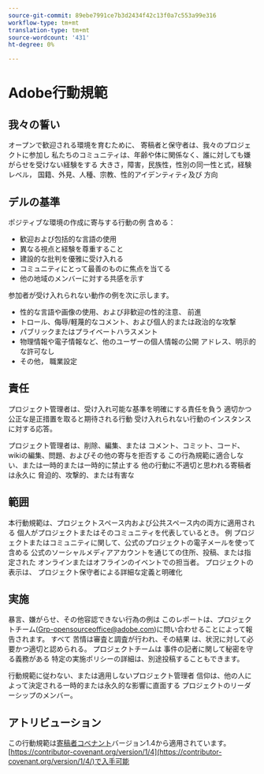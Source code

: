 ```yaml
---
source-git-commit: 89ebe7991ce7b3d2434f42c13f0a7c553a99e316
workflow-type: tm+mt
translation-type: tm+mt
source-wordcount: '431'
ht-degree: 0%

---
```

# Adobe行動規範

## 我々の誓い

オープンで歓迎される環境を育むために、
寄稿者と保守者は、我々のプロジェクトに参加し
私たちのコミュニティは、年齢や体に関係なく、誰に対しても嫌がらせを受けない経験をする
大きさ，障害，民族性，性別の同一性と式，経験レベル，
国籍、外見、人種、宗教、性的アイデンティティ及び
方向

## デルの基準

ポジティブな環境の作成に寄与する行動の例
含める：

* 歓迎および包括的な言語の使用
* 異なる視点と経験を尊重すること
* 建設的な批判を優雅に受け入れる
* コミュニティにとって最善のものに焦点を当てる
* 他の地域のメンバーに対する共感を示す

参加者が受け入れられない動作の例を次に示します。

* 性的な言語や画像の使用、および非歓迎の性的注意、
前進
* トロール、侮辱/軽蔑的なコメント、および個人的または政治的な攻撃
* パブリックまたはプライベートハラスメント
* 物理情報や電子情報など、他のユーザーの個人情報の公開
アドレス、明示的な許可なし
* その他，
職業設定

## 責任

プロジェクト管理者は、受け入れ可能な基準を明確にする責任を負う
適切かつ公正な是正措置を取ると期待される行動
受け入れられない行動のインスタンスに対する応答。

プロジェクト管理者は、削除、編集、または
コメント、コミット、コード、wikiの編集、問題、およびその他の寄与を拒否する
この行為規範に適合しない、または一時的または一時的に禁止する
他の行動に不適切と思われる寄稿者は永久に
脅迫的、攻撃的、または有害な

## 範囲

本行動規範は、プロジェクトスペース内および公共スペース内の両方に適用される
個人がプロジェクトまたはそのコミュニティを代表しているとき。 例
プロジェクトまたはコミュニティに関して、公式のプロジェクトの電子メールを使って含める
公式のソーシャルメディアアカウントを通じての住所、投稿、または指定された
オンラインまたはオフラインのイベントでの担当者。 プロジェクトの表示は、
プロジェクト保守者による詳細な定義と明確化

## 実施

暴言、嫌がらせ、その他容認できない行為の例は
このレポートは、プロジェクトチーム(Grp-opensourceoffice@adobe.com)に問い合わせることによって報告されます。 すべて
苦情は審査と調査が行われ、その結果
は、状況に対して必要かつ適切と認められる。 プロジェクトチームは
事件の記者に関して秘密を守る義務がある
特定の実施ポリシーの詳細は、別途投稿することもできます。

行動規範に従わない、または適用しないプロジェクト管理者
信仰は、他の人によって決定される一時的または永久的な影響に直面する
プロジェクトのリーダーシップのメンバー。

## アトリビューション

この行動規範は[寄稿者コベナント](https://contributor-covenant.org)バージョン1.4から適用されています。
[https://contributor-covenant.org/version/1/4](https://contributor-covenant.org/version/1/4/)で入手可能
